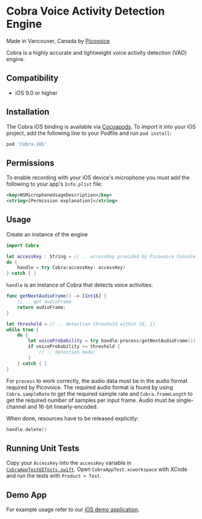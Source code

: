 # Cobra Voice Activity Detection Engine

Made in Vancouver, Canada by [Picovoice](https://picovoice.ai)

Cobra is a highly accurate and lightweight voice activity detection (VAD) engine.

## Compatibility

- iOS 9.0 or higher

## Installation

The Cobra iOS binding is available via [Cocoapods](https://cocoapods.org/pods/Rhino-iOS). To import it into your iOS project, add the following line to your Podfile and run `pod install`: 

```ruby
pod 'Cobra-iOS'
```

## Permissions

To enable recording with your iOS device's microphone you must add the following to your app's `Info.plist` file:
```xml
<key>NSMicrophoneUsageDescription</key>
<string>[Permission explanation]</string>
```

## Usage

Create an instance of the engine

```swift
import Cobra

let accessKey : String = // .. accessKey provided by Picovoice Console (https://picovoice.ai/console/)
do {
    handle = try Cobra(accessKey: accessKey)
} catch { }
```

`handle` is an instance of Cobra that detects voice activities.

```swift
func getNextAudioFrame() -> [Int16] {
    // .. get audioFrame
    return audioFrame;
}

let threshold = // .. detection threshold within [0, 1] 
while true {
    do {
        let voiceProbability = try handle.process(getNextAudioFrame())
        if voiceProbability >= threshold {
            // .. detection made!
        }
    } catch { }
}
```

For `process` to work correctly, the audio data must be in the audio format required by Picovoice.
The required audio format is found by using `Cobra.sampleRate` to get the required sample rate and `Cobra.frameLength` to get the required number of samples per input frame. Audio must be single-channel and 16-bit linearly-encoded.

When done, resources have to be released explicitly:

```swift
handle.delete()
```

## Running Unit Tests

Copy your `AccessKey` into the `accessKey` variable in [`CobraAppTestUITests.swift`](CobraAppTest/CobraAppTestUITests/CobraAppTestUITests.swift). Open `CobraAppTest.xcworkspace` with XCode and run the tests with `Product > Test`.

## Demo App

For example usage refer to our [iOS demo application](/demo/ios).
